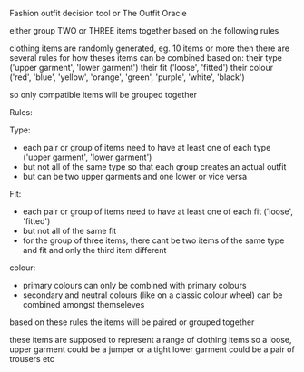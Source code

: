 Fashion outfit decision tool or The Outfit Oracle

either group TWO or THREE items together based on the following rules

clothing items are randomly generated, eg. 10 items or more
then there are several rules for how theses items can be combined based on:
their type ('upper garment', 'lower garment')
their fit ('loose', 'fitted') 
their colour ('red', 'blue', 'yellow', 'orange', 'green', 'purple', 'white', 'black')

so only compatible items will be grouped together

Rules:

Type: 
- each pair or group of items need to have at least one of each type ('upper garment', 'lower garment')
- but not all of the same type so that each group creates an actual outfit
- but can be two upper garments and one lower or vice versa

Fit:
- each pair or group of items need to have at least one of each fit ('loose', 'fitted')
- but not all of the same fit
- for the group of three items, there cant be two items of the same type and fit and only the third item different

colour:
- primary colours can only be combined with primary colours
- secondary and neutral colours (like on a classic colour wheel) can be combined amongst themseleves

based on these rules the items will be paired or grouped together


these items are supposed to represent a range of clothing items 
so a loose, upper garment could be a jumper
or a tight lower garment could be a pair of trousers
etc